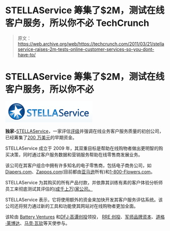 # STELLAService 筹集了$2M，测试在线客户服务，所以你不必 TechCrunch

> 原文：<https://web.archive.org/web/https://techcrunch.com/2011/03/21/stellaservice-raises-2m-tests-online-customer-services-so-you-dont-have-to/>

# STELLAService 筹集了$2M，测试在线客户服务，所以你不必

![](img/81a210c5bd368caa6d968fcf19e5f5a1.png)

**独家-**[STELLAService](https://web.archive.org/web/20221207091314/http://www.stellaservice.com/)，一家评估[评级](https://web.archive.org/web/20221207091314/http://www.stellaservice.com/index.php/stella-ratings/view-ratings.html)并强调在线业务客户服务质量的初创公司，已经筹集了[200 万美元](https://web.archive.org/web/20221207091314/http://www.crunchbase.com/company/stellaservice)的早期资金。

STELLAService 成立于 2009 年，其双重目标是帮助在线购物者做出更明智的购买决策，同时通过客户服务数据和营销服务帮助在线零售商发展业务。

该公司在其客户组合中拥有许多知名的电子零售商，包括电子商务公司，如[Diapers.com](https://web.archive.org/web/20221207091314/http://www.crunchbase.com/product/diapers-com)、[Zappos.com](https://web.archive.org/web/20221207091314/http://www.crunchbase.com/company/zappos)(目前都由[亚马逊](https://web.archive.org/web/20221207091314/http://www.crunchbase.com/company/amazon)所有)和[1-800-Flowers.com](https://web.archive.org/web/20221207091314/http://www.crunchbase.com/company/1-800-flowers-com)。

STELLAService 为其购买的所有产品付款，并依靠其训练有素的客户体验分析师员工来彻底测试其评估的[(成千上万)家公司。](https://web.archive.org/web/20221207091314/http://www.stellaservice.com/index.php/top-retailers.html)

STELLAService 表示，它将使用额外的资金来加快开发其客户服务评估系统。该公司还将努力通过新的工具和功能使其网站对在线购物者更加全面。

该轮由 [Battery Ventures](https://web.archive.org/web/20221207091314/http://www.crunchbase.com/financial-organization/battery-ventures) 和[DFJ·高谭创投](https://web.archive.org/web/20221207091314/http://www.crunchbase.com/financial-organization/dfj-gotham-ventures)领投， [RRE 创投](https://web.archive.org/web/20221207091314/http://www.crunchbase.com/financial-organization/rre-ventures)、[军师品牌资本](https://web.archive.org/web/20221207091314/http://www.crunchbase.com/service-provider/consigliere-brand-capital)、[道格·莱博达](https://web.archive.org/web/20221207091314/http://www.crunchbase.com/person/doug-lebda)、[马克·瓦钦](https://web.archive.org/web/20221207091314/http://www.crunchbase.com/person/mark-wachen)等天使参与。